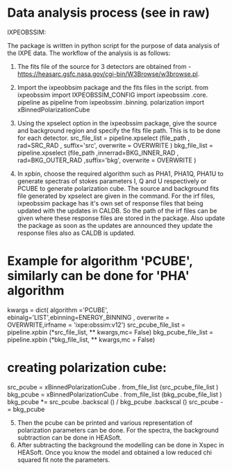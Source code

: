 # Data analysis process (see in raw)

IXPEOBSSIM:

The package is written in python script for the purpose of data analysis of the IXPE data. The workflow of the analysis is as follows:

1. The fits file of the source for 3 detectors are obtained from - https://heasarc.gsfc.nasa.gov/cgi-bin/W3Browse/w3browse.pl.

2. Import the ixpeobbsim package and the fits files in the script.
  from ixpeobssim import IXPEOBSSIM_CONFIG
  import ixpeobssim .core. pipeline as pipeline
  from ixpeobssim .binning. polarization import xBinnedPolarizationCube

3. Using the xpselect option in the ixpeobssim package, give the source and background region and specify the fits file path. This is to be done for each detector.
   src_file_list = pipeline.xpselect (file_path , rad=SRC_RAD , suffix='src', overwrite = OVERWRITE )
   bkg_file_list = pipeline.xpselect (file_path ,innerrad=BKG_INNER_RAD , rad=BKG_OUTER_RAD ,suffix='bkg', overwrite = OVERWRITE )

4. In xpbin, choose the required algorithm such as PHA1, PHA1Q, PHA1U to generate spectras of stokes parameters I, Q and U respectively or PCUBE to generate polarization cube. The source and background fits file generated by xpselect are given in the command. For the irf files, ixpeobssim package has it's own set of response files that being updated with the updates in CALDB. So the path of the irf files can be given where these response files are stored in the package. Also update the package as soon as the updates are announced they update the response files also as CALDB is updated.
  # Example for algorithm 'PCUBE', similarly can be done for 'PHA' algorithm
  kwargs = dict( algorithm ='PCUBE', ebinalg='LIST',ebinning=ENERGY_BINNING , overwrite = OVERWRITE,irfname = 'ixpe:obssim:v12')
  src_pcube_file_list = pipeline.xpbin (*src_file_list, ** kwargs,mc= False)
  bkg_pcube_file_list = pipeline.xpbin (*bkg_file_list, ** kwargs,mc = False)
  # creating polarization cube:
  src_pcube = xBinnedPolarizationCube . from_file_list (src_pcube_file_list )
  bkg_pcube = xBinnedPolarizationCube . from_file_list (bkg_pcube_file_list )
  bkg_pcube *= src_pcube .backscal () / bkg_pcube .backscal ()
  src_pcube -= bkg_pcube
  
5. Then the pcube can be printed and various representation of polarization parameters can be done. For the spectra, the background subtraction can be done in HEASoft.
6. After subtracting the background the modelling can be done in Xspec in HEASoft. Once you know the model and obtained a low reduced chi squared fit note the parameters.

